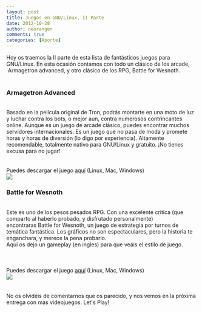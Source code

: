 ```yaml
---
layout: post
title: Juegos en GNU/Linux, II Parte
date: 2012-10-28
author: neoranger
comments: true
categories: [Aporte]
---
```

Hoy os traemos la II parte de esta lista de fantásticos juegos para GNU/Linux. En esta ocasión contamos con todo un clásico de los arcade,  Armagetron advanced, y otro clásico de los RPG, Battle for Wesnoth.<br /><br /><h3>Armagetron Advanced </h3><br />Basado en la película original de Tron, podrás montarte en una moto de luz y luchar contra los bots, o mejor aun, contra numerosos contrincantes online. Aunque es un juego de arcade clásico, puedes encontrar muchos servidores internacionales. Es un juego que no pasa de moda y promete horas y horas de diversión (lo digo por experiencia). Altamente recomendable, totalmente nativo para GNU/Linux y gratuito. ¡No tienes excusa para no jugar!<br /><br /><div class="separator" style="clear:both;text-align:center;"></div><br />Puedes descargar el juego <a href="http://armagetronad.org/downloads.php">aquí</a> (Linux, Mac, Windows)<br /><img border="0" src="https://apps.ubuntu.com/assets/images/scbutton-free-200px.png" /><br /><h3>Battle for Wesnoth</h3><br />Este es uno de los pesos pesados RPG. Con una excelente critica (que comparto al haberlo probado, y disfrutado personalmente) encontraras Battle for Wesnoth, un juego de estrategia por turnos de temática fantástica. Los gráficos no son espectaculares, pero la historia te enganchara, y merece la pena probarlo.<br />Aquí os dejo un gameplay (en ingles) para que veáis el estilo de juego.<br /><br /><div class="separator" style="clear:both;text-align:center;"></div><br /><br />Puedes descargar el juego <a href="http://wiki.wesnoth.org/Download">aquí</a> (Linux, Mac, Windows)<br /><img border="0" src="https://apps.ubuntu.com/assets/images/scbutton-free-200px.png" /><br /><br /><br />No os olvidéis de comentarnos que os parecido, y nos vemos en la próxima entrega con mas videojuegos. Let's Play!<br /><br />
